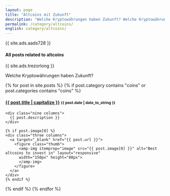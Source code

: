 ```yaml
---
layout: page
title: "Altcoins mit Zukunft"
description: "Welche Kryptowährungen haben Zukunft? Welche Kryptowährungen kaufen?"
permalink: /category/altcoins/
english: category/altcoins/
---
```


{{ site.ads.aads728 }}


<h4 class="exa">All posts related to <b>altcoins</b></h4>

<p>{{ site.ads.trezorlong }}</p>

<span id="note">Welche Kryptowährungen haben Zukunft?</span>

{% for post in site.posts %}
  {% if post.category contains "coins" or post.categories contains "coins" %}
  <h4 class="post">
  <strong>
  <a href="{{ site.url }}{{ site.baseurl }}{{ post.url }}">{{ post.title | capitalize }}</a>
  </strong>
  <small>{{ post.date | date_to_string }}</small>
  </h4>

  <div class="row">

    <div class="nine columns">
      {{ post.description }}
    </div>

    {% if post.image[0] %}
    <div class="three columns">
      <a target="_blank" href="{{ post.url }}">
        <figure class="thumb">
          <amp-img itemprop="image" src="{{ post.image[0] }}" alt="Best altcoins to invest in" layout="responsive"
          width="150px" height="80px">
          </amp-img>
        </figure>
      </a>
    </div>
    {% endif %}



  </div>


  {% endif %}
{% endfor %}
